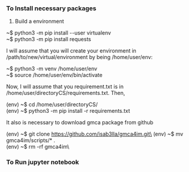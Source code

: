 ### To Install necessary packages

1) Build a environment

~$ python3 -m pip install --user virtualenv\
~$ python3 -m pip install requests

I will assume that you will create your environment in /path/to/new/virtual/environment by being /home/user/env:

~$ python3 -m venv /home/user/env\
~$ source /home/user/env/bin/activate

Now, I will assume that you requirement.txt is in /home/user/directoryCS/requirements.txt. Then,

(env) ~$ cd /home/user/directoryCS/\
(env) ~$ python3 -m pip install -r requirements.txt

It also is necessary to download gmca package from github

(env) ~$ git clone https://github.com/isab3lla/gmca4im.git\
(env) ~$ mv gmca4im/scripts/* .\
(env) ~$ rm -rf gmca4im\


### To Run jupyter notebook
